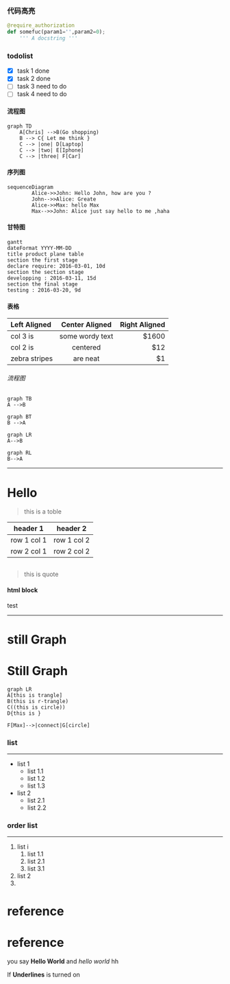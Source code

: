 ### 代码高亮
``` python
@require_authorization
def somefuc(param1='',param2=0);
    ''' A docstring '''
```

### todolist
- [x] task 1 done
- [x] task 2 done
- [ ] task 3 need to do 
- [ ] task 4 need to do 

#### 流程图
```
graph TD
    A[Chris] -->B(Go shopping)
    B --> C{ Let me think }
    C --> |one| D[Laptop]
    C --> |two| E[Iphone]
    C --> |three| F[Car]
```

#### 序列图
```
sequenceDiagram
        Alice->>John: Hello John, how are you ?
        John-->>Alice: Greate
        Alice->>Max: hello Max
        Max-->>John: Alice just say hello to me ,haha 
```


#### 甘特图
```
gantt
dateFormat YYYY-MM-DD
title product plane table
section the first stage
declare require: 2016-03-01, 10d
section the section stage
developping : 2016-03-11, 15d
section the final stage
testing : 2016-03-20, 9d
```


#### 表格

| Left Aligned  | Center Aligned  | Right Aligned |
|:------------- |:---------------:| -------------:|
| col 3 is      | some wordy text |         $1600 |
| col 2 is      | centered        |           $12 |
| zebra stripes | are neat        |            $1 |

###### 流程图
```
graph TB
A -->B
```
```
graph BT
B -->A
```


```
graph LR
A-->B
```

```
graph RL
B-->A
```

---

Hello
=======



> this is a toble 

header 1 | header 2
---|---
row 1 col 1 | row 1 col 2
row 2 col 1 | row 2 col 2


```

```
> this is quote

#### html block

<html>
<!--在这里插入内容-->
    <a> test </a>
</html>

---

# still Graph


Still Graph
=

```
graph LR
A[this is trangle]
B(this is r-trangle)
C((this is circle))
D{this is }

F[Max]-->|connect|G[circle]

```


### list
------------------
- list 1
    - list 1.1
    - list 1.2
    - list 1.3
- list 2
    - list 2.1
    - list 2.2
    
### order list
----------
1. list i
    1. list 1.1
    2. list 2.1
    3. list 3.1
2. list 2
3. 


reference
===

# reference
you say **Hello World** and *hello world* hh 


If **Underlines** is turned on
